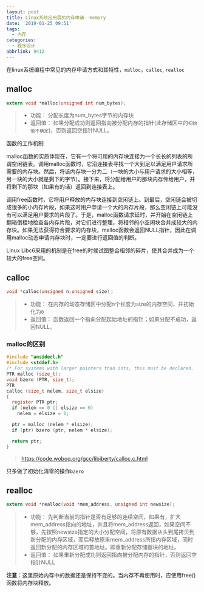 ```yaml
---
layout: post
title: Linux系统应用层的内存申请--memory
date: '2019-01-25 09:51'
tags:
  - 内存
categories:
  - 程序设计
abbrlink: 9412
---
```


在linux系统编程中常见的内存申请方式和其特性，`malloc`，`calloc`, `realloc`


<!--more-->

## malloc

``` C
extern void *malloc(unsigned int num_bytes);
```
> - 功能： 分配长度为num_bytes字节的内存块
> - 返回值： 如果分配成功则返回指向被分配内存的指针(此存储区中的`初始值不确定`)，否则返回空指针NULL。

函数的工作机制

malloc函数的实质体现在，它有一个将可用的内存块连接为一个长长的列表的所谓空闲链表。调用malloc函数时，它沿连接表寻找一个大到足以满足用户请求所需要的内存块。然后，将该内存块一分为二（一块的大小与用户请求的大小相等，另一块的大小就是剩下的字节）。接下来，将分配给用户的那块内存传给用户，并将剩下的那块（如果有的话）返回到连接表上。

调用free函数时，它将用户释放的内存块连接到空闲链上。到最后，空闲链会被切成很多的小内存片段，如果这时用户申请一个大的内存片段，那么空闲链上可能没有可以满足用户要求的片段了。于是，malloc函数请求延时，并开始在空闲链上翻箱倒柜地检查各内存片段，对它们进行整理，将相邻的小空闲块合并成较大的内存块。如果无法获得符合要求的内存块，malloc函数会返回NULL指针，因此在调用malloc动态申请内存块时，一定要进行返回值的判断。

Linux Libc6采用的机制是在free的时候试图整合相邻的碎片，使其合并成为一个较大的free空间。


## calloc

``` C
void *calloc(unsigned n,unsigned size)；
```
> - 功能： 在内存的动态存储区中分配n个长度为size的内存空间，并初始化为`0`
> - 返回值： 函数返回一个指向分配起始地址的指针；如果分配不成功，返回NULL。

### malloc的区别

``` C
#include "ansidecl.h"
#include <stddef.h>
/* For systems with larger pointers than ints, this must be declared.  */
PTR malloc (size_t);
void bzero (PTR, size_t);
PTR
calloc (size_t nelem, size_t elsize)
{
  register PTR ptr;  
  if (nelem == 0 || elsize == 0)
    nelem = elsize = 1;

  ptr = malloc (nelem * elsize);
  if (ptr) bzero (ptr, nelem * elsize);

  return ptr;
}
```
> https://code.woboq.org/gcc/libiberty/calloc.c.html

只多做了初始化清零的操作`bzero`

## realloc

``` C
extern void *realloc(void *mem_address, unsigned int newsize);
```
> - 功能： 先判断当前的指针是否有足够的连续空间，如果有，扩大mem_address指向的地址，并且将mem_address返回，如果空间不够，先按照newsize指定的大小分配空间，将原有数据从头到尾拷贝到新分配的内存区域，而后释放原来mem_address所指内存区域，同时返回新分配的内存区域的首地址。即重新分配存储器块的地址。
> - 返回值： 如果重新分配成功则返回指向被分配内存的指针，否则返回空指针NULL

**注意**：这里原始内存中的数据还是保持不变的。当内存不再使用时，应使用free()函数将内存块释放。
